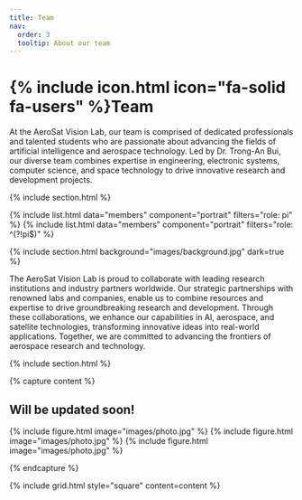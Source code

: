 ```yaml
---
title: Team
nav:
  order: 3
  tooltip: About our team
---
```


# {% include icon.html icon="fa-solid fa-users" %}Team

At the AeroSat Vision Lab, our team is comprised of dedicated professionals and talented students who are passionate about advancing the fields of artificial intelligence and aerospace technology. Led by Dr. Trong-An Bui, our diverse team combines expertise in engineering, electronic systems, computer science, and space technology to drive innovative research and development projects.

{% include section.html %}

{% include list.html data="members" component="portrait" filters="role: pi" %}
{% include list.html data="members" component="portrait" filters="role: ^(?!pi$)" %}

{% include section.html background="images/background.jpg" dark=true %}

The AeroSat Vision Lab is proud to collaborate with leading research institutions and industry partners worldwide. Our strategic partnerships with renowned labs and companies, enable us to combine resources and expertise to drive groundbreaking research and development. Through these collaborations, we enhance our capabilities in AI, aerospace, and satellite technologies, transforming innovative ideas into real-world applications. Together, we are committed to advancing the frontiers of aerospace research and technology.

{% include section.html %}

{% capture content %}
## Will be updated soon!
{% include figure.html image="images/photo.jpg" %}
{% include figure.html image="images/photo.jpg" %}
{% include figure.html image="images/photo.jpg" %}

{% endcapture %}

{% include grid.html style="square" content=content %}
